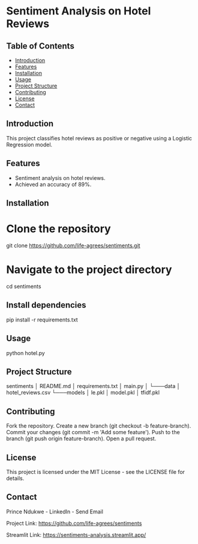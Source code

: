 # Sentiment Analysis on Hotel Reviews

## Table of Contents
- [Introduction](#introduction)
- [Features](#features)
- [Installation](#installation)
- [Usage](#usage)
- [Project Structure](#project-structure)
- [Contributing](#contributing)
- [License](#license)
- [Contact](#contact)

## Introduction
This project classifies hotel reviews as positive or negative using a Logistic Regression model.

## Features
- Sentiment analysis on hotel reviews.
- Achieved an accuracy of 89%.

## Installation

# Clone the repository
git clone https://github.com/life-agrees/sentiments.git

# Navigate to the project directory
cd sentiments

## Install dependencies
pip install -r requirements.txt

## Usage
python hotel.py

## Project Structure
sentiments
│   README.md
│   requirements.txt
│   main.py
│
└───data
    │   hotel_reviews.csv
└───models
    │   le.pkl
    │   model.pkl
    │   tfidf.pkl
    
## Contributing

Fork the repository.
Create a new branch (git checkout -b feature-branch).
Commit your changes (git commit -m 'Add some feature').
Push to the branch (git push origin feature-branch).
Open a pull request.

## License

This project is licensed under the MIT License - see the LICENSE file for details.

## Contact

Prince Ndukwe - LinkedIn - Send Email

Project Link: https://github.com/life-agrees/sentiments

Streamlit Link: https://sentiments-analysis.streamlit.app/
